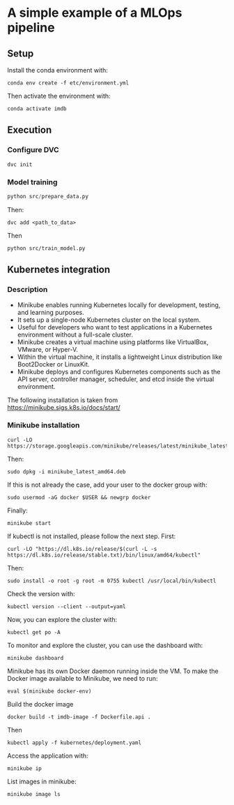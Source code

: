 # A simple example of a MLOps pipeline

## Setup

Install the conda environment with:
```
conda env create -f etc/environment.yml
```
Then activate the environment with:
```
conda activate imdb
```

## Execution


### Configure DVC

```
dvc init
```

### Model training

```python
python src/prepare_data.py
```
Then:
```
dvc add <path_to_data>
```
Then
```
python src/train_model.py
```

## Kubernetes integration

### Description

* Minikube enables running Kubernetes locally for development, testing, and learning purposes.
* It sets up a single-node Kubernetes cluster on the local system.
* Useful for developers who want to test applications in a Kubernetes environment without a full-scale cluster.
* Minikube creates a virtual machine using platforms like VirtualBox, VMware, or Hyper-V.
* Within the virtual machine, it installs a lightweight Linux distribution like Boot2Docker or LinuxKit.
* Minikube deploys and configures Kubernetes components such as the API server, controller manager, scheduler, and etcd inside the virtual environment.


The following installation is taken from https://minikube.sigs.k8s.io/docs/start/

### Minikube installation

```
curl -LO https://storage.googleapis.com/minikube/releases/latest/minikube_latest_amd64.deb
```
Then:
```
sudo dpkg -i minikube_latest_amd64.deb
```
If this is not already the case, add your user to the docker group with:
```
sudo usermod -aG docker $USER && newgrp docker
```
Finally:
```
minikube start
```


If kubectl is not installed, please follow the next step. First:
```
curl -LO "https://dl.k8s.io/release/$(curl -L -s https://dl.k8s.io/release/stable.txt)/bin/linux/amd64/kubectl"
```
Then:
```
sudo install -o root -g root -m 0755 kubectl /usr/local/bin/kubectl
```
Check the version with:
```
kubectl version --client --output=yaml
```

Now, you can explore the cluster with:
```
kubectl get po -A
```

To monitor and explore the cluster, you can use the dashboard with:
```
minikube dashboard
```


Minikube has its own Docker daemon running inside the VM. To make the Docker image available to Minikube, we need to run:
```
eval $(minikube docker-env)
```


Build the docker image
```
docker build -t imdb-image -f Dockerfile.api .
```

Then
```
kubectl apply -f kubernetes/deployment.yaml
```

Access the application with:
```
minikube ip
```


List images in minikube:
```
minikube image ls
```
